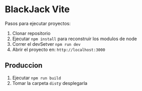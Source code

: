 # BlackJack Vite

Pasos para ejecutar proyectos:

1. Clonar repositorio 
2. Ejecutar ```npm install``` para reconstruir los modulos de node
3. Correr el devSetver ```npm run dev```
4. Abrir el proyecto en: ```http://localhost:3000```

## Produccion 

1. Ejecutar ```npm run build```
2. Tomar la carpeta ```dist```y desplegarla


